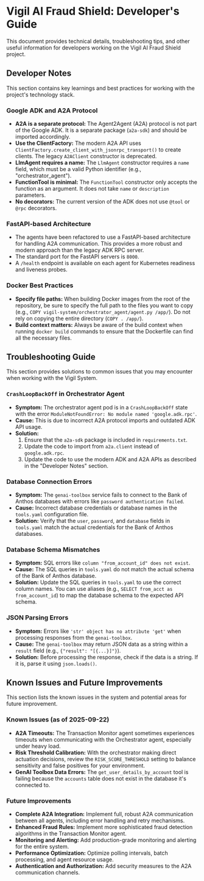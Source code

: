 # Vigil AI Fraud Shield: Developer's Guide

This document provides technical details, troubleshooting tips, and other useful information for developers working on the Vigil AI Fraud Shield project.

## Developer Notes

This section contains key learnings and best practices for working with the project's technology stack.

### Google ADK and A2A Protocol

*   **A2A is a separate protocol:** The Agent2Agent (A2A) protocol is not part of the Google ADK. It is a separate package (`a2a-sdk`) and should be imported accordingly.
*   **Use the ClientFactory:** The modern A2A API uses `ClientFactory.create_client_with_jsonrpc_transport()` to create clients. The legacy `A2AClient` constructor is deprecated.
*   **LlmAgent requires a name:** The `LlmAgent` constructor requires a `name` field, which must be a valid Python identifier (e.g., "orchestrator_agent").
*   **FunctionTool is minimal:** The `FunctionTool` constructor only accepts the function as an argument. It does not take `name` or `description` parameters.
*   **No decorators:** The current version of the ADK does not use `@tool` or `@rpc` decorators.

### FastAPI-based Architecture

*   The agents have been refactored to use a FastAPI-based architecture for handling A2A communication. This provides a more robust and modern approach than the legacy ADK RPC server.
*   The standard port for the FastAPI servers is `8000`.
*   A `/health` endpoint is available on each agent for Kubernetes readiness and liveness probes.

### Docker Best Practices

*   **Specify file paths:** When building Docker images from the root of the repository, be sure to specify the full path to the files you want to copy (e.g., `COPY vigil-system/orchestrator_agent/agent.py /app/`). Do not rely on copying the entire directory (`COPY . /app/`).
*   **Build context matters:** Always be aware of the build context when running `docker build` commands to ensure that the Dockerfile can find all the necessary files.

## Troubleshooting Guide

This section provides solutions to common issues that you may encounter when working with the Vigil System.

### `CrashLoopBackOff` in Orchestrator Agent

*   **Symptom:** The orchestrator agent pod is in a `CrashLoopBackOff` state with the error `ModuleNotFoundError: No module named 'google.adk.rpc'`.
*   **Cause:** This is due to incorrect A2A protocol imports and outdated ADK API usage.
*   **Solution:**
    1.  Ensure that the `a2a-sdk` package is included in `requirements.txt`.
    2.  Update the code to import from `a2a.client` instead of `google.adk.rpc`.
    3.  Update the code to use the modern ADK and A2A APIs as described in the "Developer Notes" section.

### Database Connection Errors

*   **Symptom:** The `genai-toolbox` service fails to connect to the Bank of Anthos databases with errors like `password authentication failed`.
*   **Cause:** Incorrect database credentials or database names in the `tools.yaml` configuration file.
*   **Solution:** Verify that the `user`, `password`, and `database` fields in `tools.yaml` match the actual credentials for the Bank of Anthos databases.

### Database Schema Mismatches

*   **Symptom:** SQL errors like `column "from_account_id" does not exist`.
*   **Cause:** The SQL queries in `tools.yaml` do not match the actual schema of the Bank of Anthos database.
*   **Solution:** Update the SQL queries in `tools.yaml` to use the correct column names. You can use aliases (e.g., `SELECT from_acct as from_account_id`) to map the database schema to the expected API schema.

### JSON Parsing Errors

*   **Symptom:** Errors like `'str' object has no attribute 'get'` when processing responses from the `genai-toolbox`.
*   **Cause:** The `genai-toolbox` may return JSON data as a string within a `result` field (e.g., `{"result": "[{...}]"}`).
*   **Solution:** Before processing the response, check if the data is a string. If it is, parse it using `json.loads()`.

## Known Issues and Future Improvements

This section lists the known issues in the system and potential areas for future improvement.

### Known Issues (as of 2025-09-22)

*   **A2A Timeouts:** The Transaction Monitor agent sometimes experiences timeouts when communicating with the Orchestrator agent, especially under heavy load.
*   **Risk Threshold Calibration:** With the orchestrator making direct actuation decisions, review the `RISK_SCORE_THRESHOLD` setting to balance sensitivity and false positives for your environment.
*   **GenAI Toolbox Data Errors:** The `get_user_details_by_account` tool is failing because the `accounts` table does not exist in the database it's connected to.

### Future Improvements

*   **Complete A2A Integration:** Implement full, robust A2A communication between all agents, including error handling and retry mechanisms.
*   **Enhanced Fraud Rules:** Implement more sophisticated fraud detection algorithms in the Transaction Monitor agent.
*   **Monitoring and Alerting:** Add production-grade monitoring and alerting for the entire system.
*   **Performance Optimization:** Optimize polling intervals, batch processing, and agent resource usage.
*   **Authentication and Authorization:** Add security measures to the A2A communication channels.

